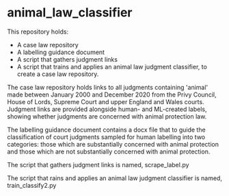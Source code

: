 # animal_law_classifier

This repository holds:
 - A case law repository
 - A labelling guidance document
 - A script that gathers judgment links
 - A script that trains and applies an animal law judgment classifier, to create a case law repository.

The case law repository holds links to all judgments containing 'animal' made between January 2000 and December 2020 from the Privy Council, House of Lords, Supreme Court and upper England and Wales courts. Judgment links are provided alongside human- and ML-created labels, showing whether judgments are concerned with animal protection law.

The labelling guidance document contains a docx file that to guide the classification of court judgments sampled for human labelling into two categories: those which are substantially concerned with animal protection and those which are not substantially concerned with animal protection.

The script that gathers judgment links is named, scrape_label.py

The script that rains and applies an animal law judgment classifier is named, train_classify2.py
